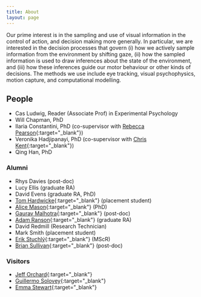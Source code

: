 ```yaml
---
title: About
layout: page
---
```


Our prime interest is in the sampling and use of visual information in the control of action, and decision making more generally. In particular, we are interested in the decision processes that govern (i) how we actively sample information from the environment by shifting gaze, (ii) how the sampled information is used to draw inferences about the state of the environment, and (iii) how these inferences guide our motor behaviour or other kinds of decisions. The methods we use include eye tracking, visual psychophysics, motion capture, and computational modelling.

## People

- Cas Ludwig, Reader (Associate Prof) in Experimental Psychology
- Will Chapman, PhD
- Ilaria Constantini, PhD (co-supervisor with [Rebecca Pearson](https://www.mmu.ac.uk/hpsc/our-staff/browse/faculty/profile/index.php?id=5351){:target="_blank"})
- Veronika Hadjipanayi, PhD (co-supervisor with [Chris Kent](https://www.bristol.ac.uk/people/person/Chris-Kent-8f9f61be-af53-498d-98dd-85984636e0fc/){:target="_blank"})
- Qing Han, PhD

### Alumni

- Rhys Davies (post-doc)
- Lucy Ellis (graduate RA)
- David Evens (graduate RA, PhD)
- [Tom Hardwicke](https://tomhardwicke.netlify.app/){:target="_blank"} (placement student)
- [Alice Mason](https://alicemason.github.io/){:target="_blank"} (PhD)
- [Gaurav Malhotra](https://research-information.bris.ac.uk/en/persons/gaurav-malhotra){:target="_blank"} (post-doc)
- [Adam Ranson](https://www.ransonlab.net/home){:target="_blank"} (graduate RA)
- David Redmill (Research Technician)
- Mark Smith (placement student)
- [Erik Stuchl&yacute;](https://www.psy.uni-hamburg.de/en/arbeitsbereiche/allgemeine-psychologie/personen/erik-stuchly.html){:target="_blank"} (MScR)
- [Brian Sullivan](https://visionresearchblog.wordpress.com/){:target="_blank"} (post-doc)

### Visitors

- [Jeff Orchard](https://cs.uwaterloo.ca/~jorchard/){:target="_blank"}
- [Guillermo Solovey](https://gsolovey.netlify.app/){:target="_blank"}
- [Emma Stewart](https://emmaemstewart.com/){:target="_blank"}
